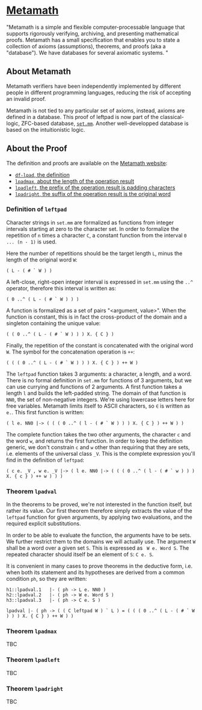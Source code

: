 # [Metamath](http://us.metamath.org/)

"Metamath is a simple and flexible computer-processable language that supports rigorously verifying, archiving, and presenting mathematical proofs. Metamath has a small specification that enables you to state a collection of axioms (assumptions), theorems, and proofs (aka a "database"). We have databases for several axiomatic systems. "

## About Metamath

Metamath verifiers have been independently implemented by different people in different programming languages, reducing the risk of accepting an invalid proof.

Metamath is not tied to any particular set of axioms, instead, axioms are defined in a database.
This proof of leftpad is now part of the classical-logic, ZFC-based database, [`set.mm`](https://us.metamath.org/mpeuni/mmset.html). Another well-developped database is based on the intuitionistic logic.

## About the Proof

The definition and proofs are available on the [Metamath website](http://us.metamath.org/):
- [`df-lpad`, the definition](https://us.metamath.org/mpeuni/df-lpad.html)
- [`lpadmax`, about the length of the operation result](https://us.metamath.org/mpeuni/lpadmax.html)
- [`lpadleft`, the prefix of the operation result is padding characters](https://us.metamath.org/mpeuni/lpadleft.html)
- [`lpadright`, the suffix of the operation result is the original word](https://us.metamath.org/mpeuni/lpadright.html)

### Definition of `leftpad`
Character strings in `set.mm` are formalized as functions from integer intervals starting at zero to the character set.
In order to formalize the repetition of `n` times a character `C`, a constant function from the interval `0 ... (n - 1)` is used.

Here the number of repetitions should be the target length `L`, minus the length of the original word `W`:
```
( L - ( # ` W ) )
```

A left-close, right-open integer interval is expressed in `set.mm` using the `..^` operator, therefore this interval is written as:
```
( 0 ..^ ( L - ( # ` W ) ) )
```

A function is formalized as a set of pairs "<argument, value>".  When the function is constant, this is in fact the cross-product of the domain and a singleton containing the unique value:
```
( ( 0 ..^ ( L - ( # ` W ) ) ) X. { C } )
```

Finally, the repetition of the constant is concatenated with the original word ` W `. The symbol for the concatenation operation is `++`:
```
( ( ( 0 ..^ ( L - ( # ` W ) ) ) X. { C } ) ++ W )
```

The `leftpad` function takes 3 arguments: a character, a length, and a word. There is no formal definition in `set.mm` for functions of 3 arguments, but we can use currying and functions of 2 arguments.
A first function takes a length `l` and builds the left-padded string. The domain of that function is `NN0`, the set of non-negative integers. We're using lowercase letters here for free variables. Metamath limits itself to ASCII characters, so `∈` is written as `e.`.  This first function is written:
```
( l e. NN0 |-> ( ( ( 0 ..^ ( l - ( # ` W ) ) ) X. { C } ) ++ W ) )
```

The complete function takes the two other arguments, the character `c` and the word `w`, and returns the first function. In order to keep the definition generic, we don't constrain `c` and `w` other than requiring that they are sets, i.e. elements of the universal class `_V`. This is the complete expression you'll find in the definition of `leftpad`:
```
( c e. _V , w e. _V |-> ( l e. NN0 |-> ( ( ( 0 ..^ ( l - ( # ` w ) ) ) X. { c } ) ++ w ) ) )
```

### Theorem `lpadval`
In the theorems to be proved, we're not interested in the function itself, but rather its value. Our first theorem therefore simply extracts the value of the `leftpad` function for given arguments, by applying two evaluations, and the required explicit substitutions.

In order to be able to evaluate the function, the arguments have to be sets. We further restrict them to the domains we will actually use. The argument `W` shall be a word over a given set `S`. This is expressed as ` W e. Word S`. The repeated character should itself be an element of `S`: `C e. S`.

It is convenient in many cases to prove theorems in the deductive form, i.e. when both its statement and its hypotheses are derived from a common condition `ph`, so they are written:
```
h1::lpadval.1   |- ( ph -> L e. NN0 )
h2::lpadval.2   |- ( ph -> W e. Word S )
h3::lpadval.3   |- ( ph -> C e. S )

lpadval |- ( ph -> ( ( C leftpad W ) ` L ) = ( ( ( 0 ..^ ( L - ( # ` W ) ) ) X. { C } ) ++ W ) )
```

### Theorem `lpadmax`

TBC 

### Theorem `lpadleft`

TBC 

### Theorem `lpadright`

TBC
